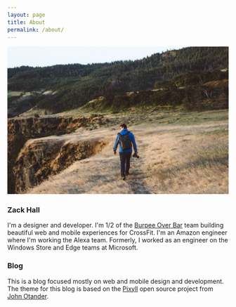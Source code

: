 ```yaml
---
layout: page
title: About
permalink: /about/
---
```


![Zack Hall](/images/zackhall.jpg)

### Zack Hall

I'm a designer and developer. I'm 1/2 of the [Burpee Over Bar](http://burpeeoverbar) team building beautiful web and mobile experiences for CrossFit. I'm an Amazon engineer where I'm working the Alexa team. Formerly, I worked as an engineer on the Windows Store and Edge teams at Microsoft.

### Blog

This is a blog focused mostly on web and mobile design and development. The theme for this blog is based on the [Pixyll](https://github.com/johnotander/pixyll) open source project from [John Otander](http://johnotander.com).
